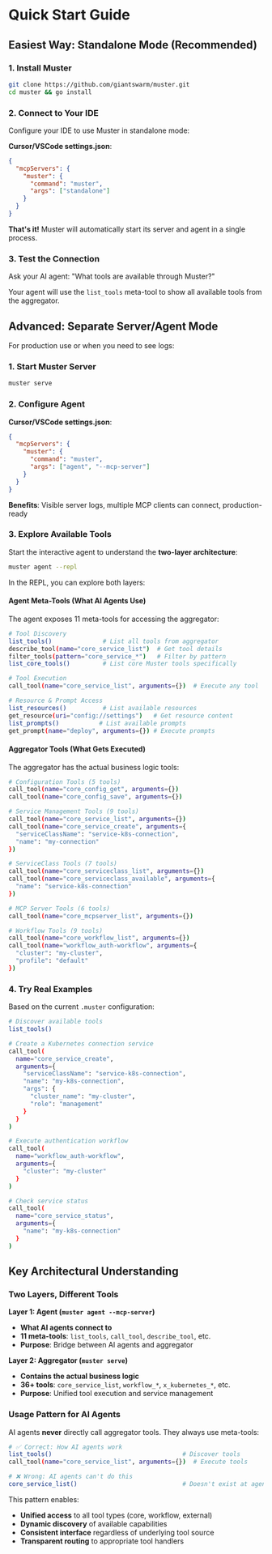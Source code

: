 # Quick Start Guide

## Easiest Way: Standalone Mode (Recommended)

### 1. Install Muster
```bash  
git clone https://github.com/giantswarm/muster.git
cd muster && go install
```

### 2. Connect to Your IDE
Configure your IDE to use Muster in standalone mode:

**Cursor/VSCode settings.json**:
```json
{
  "mcpServers": {
    "muster": {
      "command": "muster",
      "args": ["standalone"]
    }
  }
}
```

**That's it!** Muster will automatically start its server and agent in a single process.

### 3. Test the Connection
Ask your AI agent: "What tools are available through Muster?"

Your agent will use the `list_tools` meta-tool to show all available tools from the aggregator.

## Advanced: Separate Server/Agent Mode

For production use or when you need to see logs:

### 1. Start Muster Server
```bash
muster serve
```

### 2. Configure Agent
**Cursor/VSCode settings.json**:
```json
{
  "mcpServers": {
    "muster": {
      "command": "muster",
      "args": ["agent", "--mcp-server"]
    }
  }
}
```

**Benefits**: Visible server logs, multiple MCP clients can connect, production-ready

### 3. Explore Available Tools

Start the interactive agent to understand the **two-layer architecture**:
```bash
muster agent --repl
```

In the REPL, you can explore both layers:

#### Agent Meta-Tools (What AI Agents Use)
The agent exposes 11 meta-tools for accessing the aggregator:

```bash
# Tool Discovery
list_tools()              # List all tools from aggregator
describe_tool(name="core_service_list")  # Get tool details
filter_tools(pattern="core_service_*")   # Filter by pattern
list_core_tools()         # List core Muster tools specifically

# Tool Execution  
call_tool(name="core_service_list", arguments={})  # Execute any tool

# Resource & Prompt Access
list_resources()          # List available resources
get_resource(uri="config://settings")   # Get resource content
list_prompts()           # List available prompts
get_prompt(name="deploy", arguments={}) # Execute prompts
```

#### Aggregator Tools (What Gets Executed)
The aggregator has the actual business logic tools:

```bash
# Configuration Tools (5 tools)
call_tool(name="core_config_get", arguments={})
call_tool(name="core_config_save", arguments={})

# Service Management Tools (9 tools)  
call_tool(name="core_service_list", arguments={})
call_tool(name="core_service_create", arguments={
  "serviceClassName": "service-k8s-connection",
  "name": "my-connection"
})

# ServiceClass Tools (7 tools)
call_tool(name="core_serviceclass_list", arguments={})
call_tool(name="core_serviceclass_available", arguments={
  "name": "service-k8s-connection"
})

# MCP Server Tools (6 tools)
call_tool(name="core_mcpserver_list", arguments={})

# Workflow Tools (9 tools)
call_tool(name="core_workflow_list", arguments={})
call_tool(name="workflow_auth-workflow", arguments={
  "cluster": "my-cluster",
  "profile": "default"
})
```

### 4. Try Real Examples
Based on the current `.muster` configuration:

```bash
# Discover available tools
list_tools()

# Create a Kubernetes connection service
call_tool(
  name="core_service_create",
  arguments={
    "serviceClassName": "service-k8s-connection",
    "name": "my-k8s-connection",
    "args": {
      "cluster_name": "my-cluster",
      "role": "management"
    }
  }
)

# Execute authentication workflow
call_tool(
  name="workflow_auth-workflow", 
  arguments={
    "cluster": "my-cluster"
  }
)

# Check service status
call_tool(
  name="core_service_status",
  arguments={
    "name": "my-k8s-connection"
  }
)
```

## Key Architectural Understanding

### Two Layers, Different Tools

**Layer 1: Agent (`muster agent --mcp-server`)**
- **What AI agents connect to**
- **11 meta-tools**: `list_tools`, `call_tool`, `describe_tool`, etc.
- **Purpose**: Bridge between AI agents and aggregator

**Layer 2: Aggregator (`muster serve`)**  
- **Contains the actual business logic**
- **36+ tools**: `core_service_list`, `workflow_*`, `x_kubernetes_*`, etc.
- **Purpose**: Unified tool execution and service management

### Usage Pattern for AI Agents

AI agents **never** directly call aggregator tools. They always use meta-tools:

```bash
# ✅ Correct: How AI agents work
list_tools()                                    # Discover tools
call_tool(name="core_service_list", arguments={})  # Execute tools

# ❌ Wrong: AI agents can't do this
core_service_list()                             # Doesn't exist at agent layer
```

This pattern enables:
- **Unified access** to all tool types (core, workflow, external)
- **Dynamic discovery** of available capabilities  
- **Consistent interface** regardless of underlying tool source
- **Transparent routing** to appropriate tool handlers 